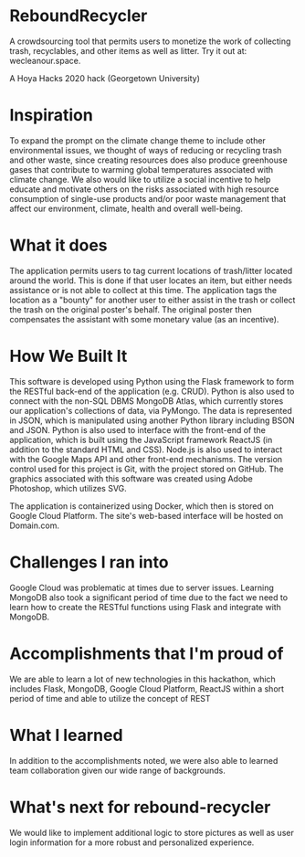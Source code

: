 # ReboundRecycler
A crowdsourcing tool that permits users to monetize the work of collecting trash, recyclables, and other items as well as litter.
Try it out at:  wecleanour.space. 

A Hoya Hacks 2020 hack (Georgetown University)

# Inspiration
To expand the prompt on the climate change theme to include other environmental issues, we thought of ways of reducing or recycling trash and other waste, since creating resources does also produce greenhouse gases that contribute to warming global temperatures associated with climate change. We also would like to utilize a social incentive to help educate and motivate others on the risks associated with high resource consumption of single-use products and/or poor waste management that affect our environment, climate, health and overall well-being.

# What it does
The application permits users to tag current locations of trash/litter located around the world. This is done if that user locates an item, but either needs assistance or is not able to collect at this time. The application tags the location as a "bounty" for another user to either assist in the trash or collect the trash on the original poster's behalf. The original poster then compensates the assistant with some monetary value (as an incentive).

# How We Built It
This software is developed using Python using the Flask framework to form the RESTful back-end of the application (e.g. CRUD). Python is also used to connect with the non-SQL DBMS MongoDB Atlas, which currently stores our application's collections of data, via PyMongo. The data is represented in JSON, which is manipulated using another Python library including BSON and JSON. Python is also used to interface with the front-end of the application, which is built using the JavaScript framework ReactJS (in addition to the standard HTML and CSS). Node.js is also used to interact with the Google Maps API and other front-end mechanisms. The version control used for this project is Git, with the project stored on GitHub. The graphics associated with this software was created using Adobe Photoshop, which utilizes SVG.

The application is containerized using Docker, which then is stored on Google Cloud Platform. The site's web-based interface will be hosted on Domain.com.

# Challenges I ran into
Google Cloud was problematic at times due to server issues. Learning MongoDB also took a significant period of time due to the fact we need to learn how to create the RESTful functions using Flask and integrate with MongoDB.

# Accomplishments that I'm proud of
We are able to learn a lot of new technologies in this hackathon, which includes Flask, MongoDB, Google Cloud Platform, ReactJS within a short period of time and able to utilize the concept of REST

# What I learned
In addition to the accomplishments noted, we were also able to learned team collaboration given our wide range of backgrounds.

# What's next for rebound-recycler
We would like to implement additional logic to store pictures as well as user login information for a more robust and personalized experience.
